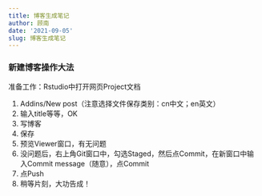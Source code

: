 ```yaml
---
title: 博客生成笔记
author: 顾南
date: '2021-09-05'
slug: 博客生成笔记
---
```

### 新建博客操作大法

准备工作：Rstudio中打开网页Project文档

1. Addins/New post（注意选择文件保存类别：cn中文；en英文）
2. 输入title等等，OK
3. 写博客
4. 保存
5. 预览Viewer窗口，有无问题
6. 没问题后，右上角Git窗口中，勾选Staged，然后点Commit，在新窗口中输入Commit message（随意），点Commit
7. 点Push
8. 稍等片刻，大功告成！
